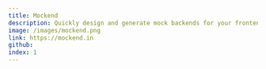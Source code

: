 ```yaml
---
title: Mockend
description: Quickly design and generate mock backends for your frontend applications. Useful for testing/prototyping
image: /images/mockend.png
link: https://mockend.in
github:
index: 1
---
```

